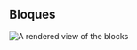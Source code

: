 
## Bloques

![A rendered view of the blocks](https://github.com/tecnoprofesor/joystick-makecode/raw/master/.github/makecode/blocks.png)
